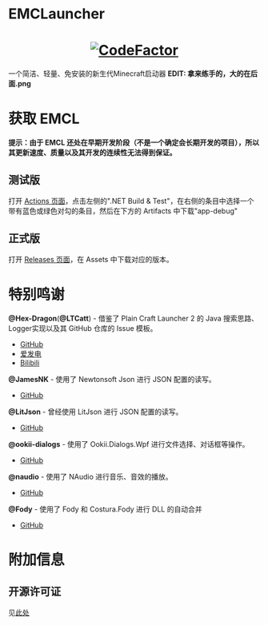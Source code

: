 # EMCLauncher
<h1 align = "center"><a href="https://www.codefactor.io/repository/github/saltwood/emclauncher"><img src="https://www.codefactor.io/repository/github/saltwood/emclauncher/badge" alt="CodeFactor" /></a></h1>

一个简洁、轻量、免安装的新生代Minecraft启动器
**EDIT: 拿来练手的，大的在后面.png**

# 获取 EMCL
**提示：由于 EMCL 还处在早期开发阶段（不是一个确定会长期开发的项目），所以其更新速度、质量以及其开发的连续性无法得到保证。**
## 测试版
打开 [Actions 页面](https://github.com/SALTWOOD/EMCLauncher/actions)，点击左侧的".NET Build & Test"，在右侧的条目中选择一个带有蓝色或绿色对勾的条目，然后在下方的 Artifacts 中下载"app-debug"

## 正式版
打开 [Releases 页面](https://github.com/SALTWOOD/EMCLauncher/releases)，在 Assets 中下载对应的版本。

# 特别鸣谢

**@Hex-Dragon**(**@LTCatt**) - 借鉴了 Plain Craft Launcher 2 的 Java 搜索思路、Logger实现以及其 GitHub 仓库的 Issue 模板。
- [GitHub](https://github.com/Hex-Dragon/PCL2)
- [爱发电](https://afdian.net/a/LTCat)
- [Bilibili](https://space.bilibili.com/11343203)

**@JamesNK** - 使用了 Newtonsoft Json 进行 JSON 配置的读写。
- [GitHub](https://github.com/JamesNK/Newtonsoft.Json)

**@LitJson** - 曾经使用 LitJson 进行 JSON 配置的读写。
- [GitHub](https://github.com/LitJson/litjson)

**@ookii-dialogs** - 使用了 Ookii.Dialogs.Wpf 进行文件选择、对话框等操作。
- [GitHub](https://github.com/ookii-dialogs/ookii-dialogs-wpf)

**@naudio** - 使用了 NAudio 进行音乐、音效的播放。
- [GitHub](https://github.com/naudio/NAudio)

**@Fody** - 使用了 Fody 和 Costura.Fody 进行 DLL 的自动合并
- [GitHub](https://github.com/Fody)


# 附加信息
## 开源许可证

见[此处](https://github.com/SALTWOOD/EMCLauncher/blob/main/开源许可证.txt)
